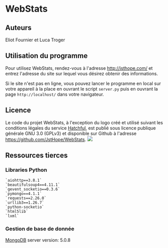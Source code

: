 # WebStats

## Auteurs

Eliot Fournier et Luca Troger

## Utilisation du programme

Pour utilisez WebStats, rendez-vous à l'adresse http://jsthope.com/ et entrez l'adresse du site sur lequel vous désirez obtenir des informations.

Si le site n'est pas en ligne, vous pouvez lancer le programme en local sur votre appareil à la place en ouvrant le script `server.py` puis en ouvrant la page `http://localhost/` dans votre navigateur.

## Licence

Le code du projet WebStats, à l'exception du logo créé et utilisé suivant les conditions légales du service [Hatchful](https://hatchful.shopify.com/fr/terms), est publié sous licence publique générale GNU 3.0 (GPLv3) et disponible sur Github à l'adresse https://github.com/JstHope/WebStats.
![](https://www.gnu.org/graphics/gplv3-or-later.png)

## Ressources tierces

### Libraries Python
    `aiohttp==3.8.1`
    `beautifulsoup4==4.11.1`
    `gevent_socketio==0.3.6`
    `pymongo==4.1.1`
    `requests==2.26.0`
    `urllib3==1.26.7`
    `python-socketio`
    `html5lib`
    `lxml`

### Gestion de base de donnée
[MongoDB](https://www.mongodb.com) server version: 5.0.8
